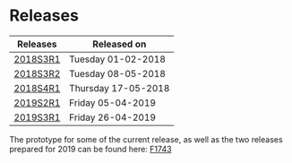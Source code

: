 # Releases
| Releases | Released on  |
| -------- | -------------|
| [2018S3R1](2018s3r1/2018s3r1.md)    | Tuesday 01-02-2018 |
| [2018S3R2](2018s3r2/2018s3r2.md)    | Tuesday 08-05-2018 |
| [2018S4R1](2018s4r1/2018s4r1.md)    | Thursday 17-05-2018 |
| [2019S2R1](2019s2r1/2019s2r1.md)    | Friday 05-04-2019|
| [2019S3R1](2019s3r1/2019s3r1.md)    | Friday 26-04-2019|

The prototype for some of the current release, as well as the two releases prepared for 2019 can be found here: [F1743](http://web.giraf.cs.aau.dk/F1743)
